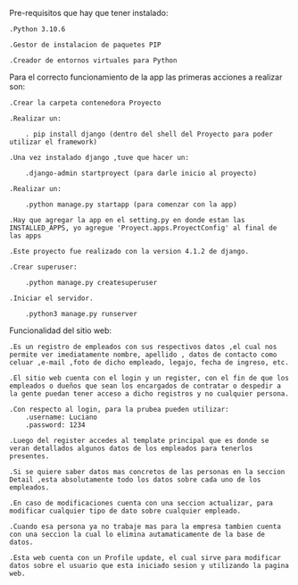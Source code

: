 Pre-requisitos que hay que  tener instalado:

    .Python 3.10.6

    .Gestor de instalacion de paquetes PIP

    .Creador de entornos virtuales para Python

Para el correcto funcionamiento de la app las primeras acciones a realizar son:

    .Crear la carpeta contenedora Proyecto

    .Realizar un:

        . pip install django (dentro del shell del Proyecto para poder utilizar el framework)

    .Una vez instalado django ,tuve que hacer un: 

        .django-admin startproyect (para darle inicio al proyecto)

    .Realizar un: 

        .python manage.py startapp (para comenzar con la app)

    .Hay que agregar la app en el setting.py en donde estan las INSTALLED_APPS, yo agregue 'Proyect.apps.ProyectConfig' al final de las apps

    .Este proyecto fue realizado con la version 4.1.2 de django.

    .Crear superuser:

        .python manage.py createsuperuser
    
    .Iniciar el servidor.

        .python3 manage.py runserver


Funcionalidad del sitio web:
    
    .Es un registro de empleados con sus respectivos datos ,el cual nos permite ver imediatamente nombre, apellido , datos de contacto como celuar ,e-mail ,foto de dicho empleado, legajo, fecha de ingreso, etc.

    .El sitio web cuenta con el login y un register, con el fin de que los empleados o dueños que sean los encargados de contratar o despedir a la gente puedan tener acceso a dicho registros y no cualquier persona.

    .Con respecto al login, para la prubea pueden utilizar:
        .username: Luciano
        .password: 1234
    
    .Luego del register accedes al template principal que es donde se veran detallados algunos datos de los empleados para tenerlos presentes.

    .Si se quiere saber datos mas concretos de las personas en la seccion Detail ,esta absolutamente todo los datos sobre cada uno de los empleados.

    .En caso de modificaciones cuenta con una seccion actualizar, para modificar cualquier tipo de dato sobre cualquier empleado.

    .Cuando esa persona ya no trabaje mas para la empresa tambien cuenta con una seccion la cual lo elimina autamaticamente de la base de datos.

    .Esta web cuenta con un Profile update, el cual sirve para modificar datos sobre el usuario que esta iniciado sesion y utilizando la pagina web.




